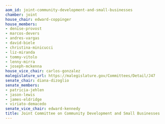 ```yaml
---
aom_id: joint-community-development-and-small-businesses
chamber: joint
house_chair: edward-coppinger
house_members:
- denise-provost
- marcos-devers
- andres-vargas
- david-biele
- christina-minicucci
- liz-miranda
- tommy-vitolo
- lenny-mirra
- joseph-mckenna
house_vice_chair: carlos-gonzalez
malegislature_url: https://malegislature.gov/Committees/Detail/J47
senate_chair: diana-dizoglio
senate_members:
- patricia-jehlen
- jason-lewis
- james-eldridge
- viriato-demacedo
senate_vice_chair: edward-kennedy
title: Joint Committee on Community Development and Small Businesses
---
```

